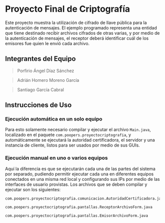 # Proyecto Final de Criptografía

Este proyecto muestra la utilización de cifrado de llave pública para la
autenticación de mensajes. El ejemplo programado representa una entidad que
tiene destinado recibir archivos cifrados de otras varias, y por medio de la
autenticación de mensajes, el receptor deberá identificar cuál de los
emisores fue quien le envió cada archivo.

## Integrantes del Equipo

> Porfirio Ángel Díaz Sánchez

> Adrián Homero Moreno García

> Santiago García Cabral

## Instrucciones de Uso

### Ejecución automática en un solo equipo

Para esto solamente necesario compilar y ejecutar el archivo ```Main.java```,
localizado en el paquete ```com.poopers.proyectocriptografia```, y automáticamente
se ejecutará la autoridad certificadora, el servidor y una instancia de cliente,
listos para ser usados por medio de sus GUIs.

### Ejecución manual en uno o varios equipos

Aquí la diferencia es que se ejecutarán cada una de las partes del sistema por 
separado, pudiendo permitir ejecutar cada una en diferentes equipos conectados
en una misma red local y configurando sus IPs por medio de las interfaces de 
usuario provistas. Los archivos que se deben compilar y ejecutar son los 
siguientes:

```
com.poopers.proyectocriptografia.comunicacion.AutoridadCertificadora.java

com.poopers.proyectocriptografia.pantallas.ReceptorArchivoForm.java

com.poopers.proyectocriptografia.pantallas.EmisorArchivoForm.java
```

